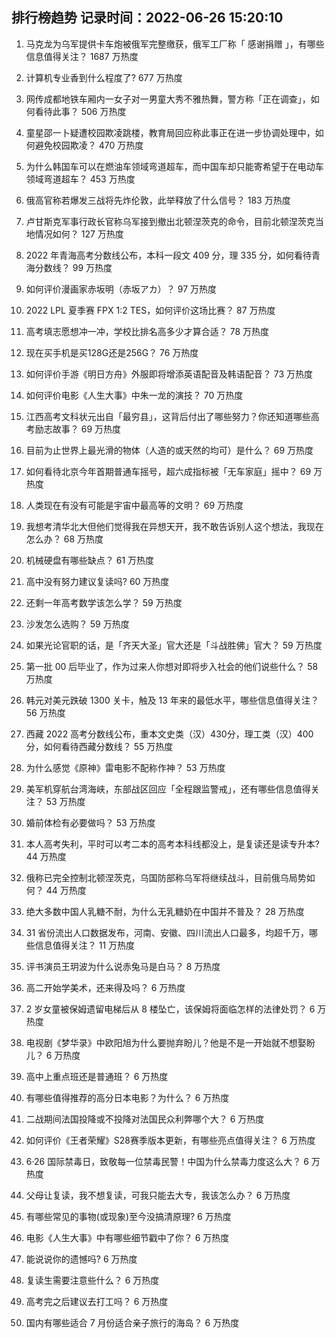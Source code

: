 
## 排行榜趋势 记录时间：2022-06-26 15:20:10
  
  1. 马克龙为乌军提供卡车炮被俄军完整缴获，俄军工厂称「 感谢捐赠 」，有哪些信息值得关注？ 1687 万热度
    
  2. 计算机专业香到什么程度了? 677 万热度
    
  3. 网传成都地铁车厢内一女子对一男童大秀不雅热舞，警方称「正在调查」，如何看待此事？ 506 万热度
    
  4. 童星邵一卜疑遭校园欺凌跳楼，教育局回应称此事正在进一步协调处理中，如何避免校园欺凌？ 470 万热度
    
  5. 为什么韩国车可以在燃油车领域弯道超车，而中国车却只能寄希望于在电动车领域弯道超车？ 453 万热度
    
  6. 俄高官称若爆发三战将先炸伦敦，此举释放了什么信号？ 183 万热度
    
  7. 卢甘斯克军事行政长官称乌军接到撤出北顿涅茨克的命令，目前北顿涅茨克当地情况如何？ 127 万热度
    
  8. 2022 年青海高考分数线公布，本科一段文 409 分，理 335 分，如何看待青海分数线？ 99 万热度
    
  9. 如何评价漫画家赤坂明（赤坂アカ）？ 97 万热度
    
  10. 2022 LPL 夏季赛 FPX 1:2 TES，如何评价这场比赛？ 87 万热度
    
  11. 高考填志愿想冲一冲，学校比排名高多少才算合适？ 78 万热度
    
  12. 现在买手机是买128G还是256G？ 76 万热度
    
  13. 如何评价手游《明日方舟》外服即将增添英语配音及韩语配音？ 73 万热度
    
  14. 如何评价电影《人生大事》中朱一龙的演技？ 70 万热度
    
  15. 江西高考文科状元出自「最穷县」，这背后付出了哪些努力？你还知道哪些高考励志故事？ 69 万热度
    
  16. 目前为止世界上最光滑的物体（人造的或天然的均可）是什么？ 69 万热度
    
  17. 如何看待北京今年首期普通车摇号，超六成指标被「无车家庭」摇中？ 69 万热度
    
  18. 人类现在有没有可能是宇宙中最高等的文明？ 69 万热度
    
  19. 我想考清华北大但他们觉得我在异想天开，我不敢告诉别人这个想法，我现在怎么办？ 68 万热度
    
  20. 机械硬盘有哪些缺点？ 61 万热度
    
  21. 高中没有努力建议复读吗? 60 万热度
    
  22. 还剩一年高考数学该怎么学？ 59 万热度
    
  23. 沙发怎么选购？ 59 万热度
    
  24. 如果光论官职的话，是「齐天大圣」官大还是「斗战胜佛」官大？ 59 万热度
    
  25. 第一批 00 后毕业了，作为过来人你想对即将步入社会的他们说些什么？ 58 万热度
    
  26. 韩元对美元跌破 1300 关卡，触及 13 年来的最低水平，哪些信息值得关注？ 56 万热度
    
  27. 西藏 2022 高考分数线公布，重本文史类（汉）430分，理工类（汉）400分，如何看待西藏分数线？ 55 万热度
    
  28. 为什么感觉《原神》雷电影不配称作神？ 53 万热度
    
  29. 美军机穿航台湾海峡，东部战区回应「全程跟监警戒」，还有哪些信息值得关注？ 53 万热度
    
  30. 婚前体检有必要做吗？ 53 万热度
    
  31. 本人高考失利，平时可以考二本的高考本科线都没上，是复读还是读专升本? 44 万热度
    
  32. 俄称已完全控制北顿涅茨克，乌国防部称乌军将继续战斗，目前俄乌局势如何？ 44 万热度
    
  33. 绝大多数中国人乳糖不耐，为什么无乳糖奶在中国并不普及？ 28 万热度
    
  34. 31 省份流出人口数据发布，河南、安徽、四川流出人口最多，均超千万，哪些信息值得关注？ 11 万热度
    
  35. 评书演员王玥波为什么说赤兔马是白马？ 8 万热度
    
  36. 高二开始学美术，还来得及吗？ 6 万热度
    
  37. 2 岁女童被保姆遗留电梯后从 8 楼坠亡，该保姆将面临怎样的法律处罚？ 6 万热度
    
  38. 电视剧《梦华录》中欧阳旭为什么要抛弃盼儿？他是不是一开始就不想娶盼儿？ 6 万热度
    
  39. 高中上重点班还是普通班？ 6 万热度
    
  40. 有哪些值得推荐的高分日本电影？为什么？ 6 万热度
    
  41. 二战期间法国投降或不投降对法国民众利弊哪个大？ 6 万热度
    
  42. 如何评价《王者荣耀》S28赛季版本更新，有哪些亮点值得关注？ 6 万热度
    
  43. 6·26 国际禁毒日，致敬每一位禁毒民警！中国为什么禁毒力度这么大？ 6 万热度
    
  44. 父母让复读，我不想复读，可我只能去大专，我该怎么办？ 6 万热度
    
  45. 有哪些常见的事物(或现象)至今没搞清原理? 6 万热度
    
  46. 电影《人生大事》中有哪些细节戳中了你？ 6 万热度
    
  47. 能说说你的遗憾吗? 6 万热度
    
  48. 复读生需要注意些什么？ 6 万热度
    
  49. 高考完之后建议去打工吗？ 6 万热度
    
  50. 国内有哪些适合 7 月份适合亲子旅行的海岛？ 6 万热度
    